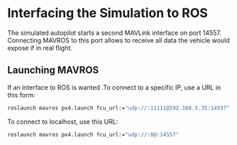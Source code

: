 # Interfacing the Simulation to ROS

The simulated autopilot starts a second MAVLink interface on port 14557. Connecting MAVROS to this port allows to receive all data the vehicle would expose if in real flight.

## Launching MAVROS

If an interface to ROS is wanted .To connect to a specific IP, use a URL in this form:

<div class="host-code"></div>

```sh
roslaunch mavros px4.launch fcu_url:="udp://:11111@192.168.5.35:14557"
```

To connect to localhost, use this URL:

<div class="host-code"></div>

```sh
roslaunch mavros px4.launch fcu_url:="udp://:0@:14557"
```
